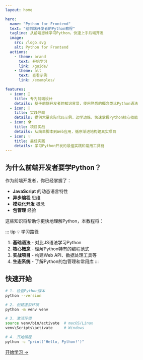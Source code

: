 ```yaml
---
layout: home

hero:
  name: "Python for Frontend"
  text: "给前端开发者的Python教程"
  tagline: 从前端思维学习Python，快速上手后端开发
  image:
    src: /logo.svg
    alt: Python for Frontend
  actions:
    - theme: brand
      text: 开始学习
      link: /guide/
    - theme: alt
      text: 查看示例
      link: /examples/

features:
  - icon: 🚀
    title: 专为前端设计
    details: 基于前端开发者的知识背景，使用熟悉的概念类比Python语法
  - icon: 📝
    title: 实践导向
    details: 提供大量实际代码示例，边学边练，快速掌握Python核心技能
  - icon: 🛠️
    title: 项目实战
    details: 从简单脚本到Web应用，循序渐进地构建真实项目
  - icon: 💡
    title: 最佳实践
    details: 学习Python开发的最佳实践和常用工具链
---
```


## 为什么前端开发者要学Python？

作为前端开发者，你已经掌握了：
- **JavaScript** 的动态语言特性
- **异步编程** 思维
- **模块化开发** 概念
- **包管理** 经验

这些知识将帮助你更快地理解Python，本教程将：

::: tip 💡 学习路径
1. **基础语法** - 对比JS语法学习Python
2. **核心概念** - 理解Python特有的编程范式
3. **实战项目** - 构建Web API、数据处理工具等
4. **生态系统** - 了解Python的包管理和常用库
:::

## 快速开始

```bash
# 1. 检查Python版本
python --version

# 2. 创建虚拟环境
python -m venv venv

# 3. 激活环境
source venv/bin/activate  # macOS/Linux
venv\Scripts\activate     # Windows

# 4. 开始编程
python -c "print('Hello, Python!')"
```

[开始学习 →](/guide/) 